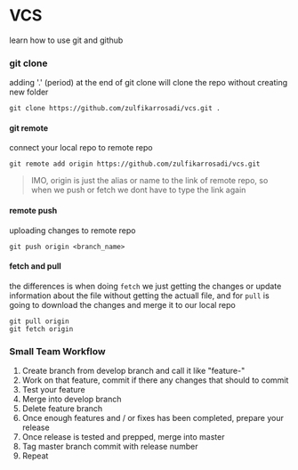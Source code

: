 # VCS
learn how to use git and github

### git clone
adding '.' (period) at the end of git clone will clone the repo without creating
new folder
```
git clone https://github.com/zulfikarrosadi/vcs.git .
```

#### git remote
connect your local repo to remote repo
```
git remote add origin https://github.com/zulfikarrosadi/vcs.git
```
> IMO, origin is just the alias or name to the link of remote repo,
> so when we push or fetch we dont have to type the link again


#### remote push
uploading changes to remote repo
```
git push origin <branch_name>
```

#### fetch and pull
the differences is when doing ```fetch``` we just getting the changes or update
information about the file without getting the actuall file, and for ```pull``` 
is going to download the changes and merge it to our local repo
```
git pull origin
git fetch origin
```

### Small Team Workflow
1. Create branch from develop branch and call it like "feature-<describe fiture or ID>"
2. Work on that feature, commit if there any changes that should to commit
3. Test your feature
4. Merge into develop branch
5. Delete feature branch
6. Once enough features and / or fixes has been completed, prepare your release
7. Once release is tested and prepped, merge into master
8. Tag master branch commit with release number
9. Repeat
